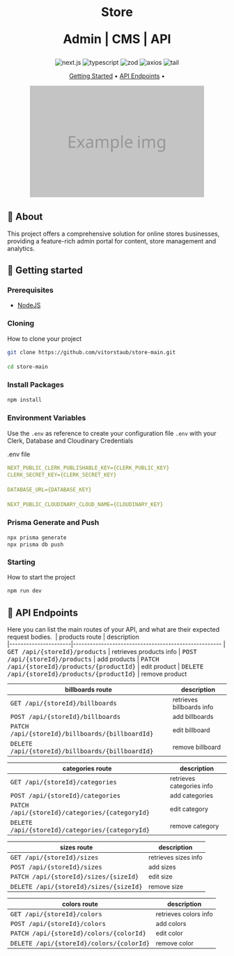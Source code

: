 [TYPESCRIPT__BADGE]: https://img.shields.io/badge/typescript-D4FAFF?style=for-the-badge&logo=typescript
[NEXT]: https://img.shields.io/badge/Next.js-black?style=for-the-badge&logo=nextdotjs
[ZOD]: https://img.shields.io/badge/Zod-black?style=for-the-badge&logo=zod
[AXIOS]: https://img.shields.io/badge/Axios-black?style=for-the-badge&logo=axios&logoColor=black&color=fff
[TAIL]: https://img.shields.io/badge/Tailwind-%2300027a?style=for-the-badge&logo=tailwindcss

<h1 align="center" style="font-weight: bold;">
Store

Admin | CMS | API
</h1>

<div align="center">

  ![next.js][NEXT]
  ![typescript][TYPESCRIPT__BADGE]
  ![zod][ZOD]
  ![axios][AXIOS]
  ![tail][TAIL]

</div>

<p align="center">
 <a href="#started">Getting Started</a> • 
  <a href="#routes">API Endpoints</a> •
</p>

<p align="center">
    <img src="./.github/example.png" alt="Image Example" width="400px">
</p>


<h2 id="started">📌 About</h2>

This project offers a comprehensive solution for online stores businesses, providing a feature-rich admin portal for content, store management and analytics.


<h2 id="started">🚀 Getting started</h2>

<h3>Prerequisites</h3>

- [NodeJS](https://nodejs.org/en)

<h3>Cloning</h3>

How to clone your project

```bash
git clone https://github.com/vitorstaub/store-main.git

cd store-main
```

<h3>Install Packages</h3>

```bash
npm install
```

<h3> Environment Variables</h2>

Use the `.env` as reference to create your configuration file `.env` with your Clerk, Database and Cloudinary Credentials

.env file
```yaml
NEXT_PUBLIC_CLERK_PUBLISHABLE_KEY={CLERK_PUBLIC_KEY}
CLERK_SECRET_KEY={CLERK_SECRET_KEY}

DATABASE_URL={DATABASE_KEY}

NEXT_PUBLIC_CLOUDINARY_CLOUD_NAME={CLOUDINARY_KEY}
```

<h3>Prisma Generate and Push</h3>

```
npx prisma generate
npx prisma db push
```

<h3>Starting</h3>

How to start the project

```bash
npm run dev
```


<h2 id="routes">📍 API Endpoints</h2>

Here you can list the main routes of your API, and what are their expected request bodies.
​
| products route               | description                                          
|----------------------|-----------------------------------------------------
| <kbd>GET /api/{storeId}/products</kbd>     | retrieves products info
| <kbd>POST /api/{storeId}/products</kbd>     | add products
| <kbd>PATCH /api/{storeId}/products/{productId}</kbd>     | edit product 
| <kbd>DELETE /api/{storeId}/products/{productId}</kbd>     | remove product 

| billboards route               | description                                          
|----------------------|-----------------------------------------------------
| <kbd>GET /api/{storeId}/billboards</kbd>     | retrieves billboards info 
| <kbd>POST /api/{storeId}/billboards</kbd>     | add billboards 
| <kbd>PATCH /api/{storeId}/billboards/{billboardId}</kbd>     | edit billboard 
| <kbd>DELETE /api/{storeId}/billboards/{billboardId}</kbd>     | remove billboard 

| categories route               | description                                          
|----------------------|-----------------------------------------------------
| <kbd>GET /api/{storeId}/categories</kbd>     | retrieves categories info 
| <kbd>POST /api/{storeId}/categories</kbd>     | add categories  
| <kbd>PATCH /api/{storeId}/categories/{categoryId}</kbd>     | edit category 
| <kbd>DELETE /api/{storeId}/categories/{categoryId}</kbd>     | remove category 

| sizes route               | description                                          
|----------------------|-----------------------------------------------------
| <kbd>GET /api/{storeId}/sizes</kbd>     | retrieves sizes info 
| <kbd>POST /api/{storeId}/sizes</kbd>     | add sizes 
| <kbd>PATCH /api/{storeId}/sizes/{sizeId}</kbd>     | edit size 
| <kbd>DELETE /api/{storeId}/sizes/{sizeId}</kbd>     | remove size 

| colors route               | description                                          
|----------------------|-----------------------------------------------------
| <kbd>GET /api/{storeId}/colors</kbd>     | retrieves colors info 
| <kbd>POST /api/{storeId}/colors</kbd>     | add colors 
| <kbd>PATCH /api/{storeId}/colors/{colorId}</kbd>     | edit color 
| <kbd>DELETE /api/{storeId}/colors/{colorId}</kbd>     | remove color 
